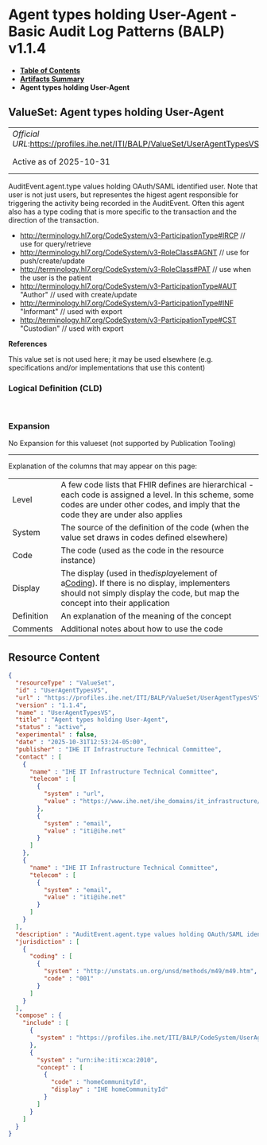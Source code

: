 # Agent types holding User-Agent - Basic Audit Log Patterns (BALP) v1.1.4

* [**Table of Contents**](toc.md)
* [**Artifacts Summary**](artifacts.md)
* **Agent types holding User-Agent**

## ValueSet: Agent types holding User-Agent 

| | |
| :--- | :--- |
| *Official URL*:https://profiles.ihe.net/ITI/BALP/ValueSet/UserAgentTypesVS | *Version*:1.1.4 |
| Active as of 2025-10-31 | *Computable Name*:UserAgentTypesVS |

 
AuditEvent.agent.type values holding OAuth/SAML identified user. Note that user is not just users, but representes the higest agent responsible for triggering the activity being recorded in the AuditEvent. 
Often this agent also has a type coding that is more specific to the transaction and the direction of the transaction. 
* http://terminology.hl7.org/CodeSystem/v3-ParticipationType#IRCP // use for query/retrieve
* http://terminology.hl7.org/CodeSystem/v3-RoleClass#AGNT // use for push/create/update
* http://terminology.hl7.org/CodeSystem/v3-RoleClass#PAT // use when the user is the patient
* http://terminology.hl7.org/CodeSystem/v3-ParticipationType#AUT "Author" // used with create/update
* http://terminology.hl7.org/CodeSystem/v3-ParticipationType#INF "Informant" // used with export
* http://terminology.hl7.org/CodeSystem/v3-ParticipationType#CST "Custodian" // used with export
 

 **References** 

This value set is not used here; it may be used elsewhere (e.g. specifications and/or implementations that use this content)

### Logical Definition (CLD)

 

### Expansion

No Expansion for this valueset (not supported by Publication Tooling)

-------

 Explanation of the columns that may appear on this page: 

| | |
| :--- | :--- |
| Level | A few code lists that FHIR defines are hierarchical - each code is assigned a level. In this scheme, some codes are under other codes, and imply that the code they are under also applies |
| System | The source of the definition of the code (when the value set draws in codes defined elsewhere) |
| Code | The code (used as the code in the resource instance) |
| Display | The display (used in the*display*element of a[Coding](http://hl7.org/fhir/R4/datatypes.html#Coding)). If there is no display, implementers should not simply display the code, but map the concept into their application |
| Definition | An explanation of the meaning of the concept |
| Comments | Additional notes about how to use the code |



## Resource Content

```json
{
  "resourceType" : "ValueSet",
  "id" : "UserAgentTypesVS",
  "url" : "https://profiles.ihe.net/ITI/BALP/ValueSet/UserAgentTypesVS",
  "version" : "1.1.4",
  "name" : "UserAgentTypesVS",
  "title" : "Agent types holding User-Agent",
  "status" : "active",
  "experimental" : false,
  "date" : "2025-10-31T12:53:24-05:00",
  "publisher" : "IHE IT Infrastructure Technical Committee",
  "contact" : [
    {
      "name" : "IHE IT Infrastructure Technical Committee",
      "telecom" : [
        {
          "system" : "url",
          "value" : "https://www.ihe.net/ihe_domains/it_infrastructure/"
        },
        {
          "system" : "email",
          "value" : "iti@ihe.net"
        }
      ]
    },
    {
      "name" : "IHE IT Infrastructure Technical Committee",
      "telecom" : [
        {
          "system" : "email",
          "value" : "iti@ihe.net"
        }
      ]
    }
  ],
  "description" : "AuditEvent.agent.type values holding OAuth/SAML identified user. Note that user is not just users, but representes the higest agent responsible for triggering the activity being recorded in the AuditEvent.\n\nOften this agent also has a type coding that is more specific to the transaction and the direction of the transaction.\n- http://terminology.hl7.org/CodeSystem/v3-ParticipationType#IRCP // use for query/retrieve\n- http://terminology.hl7.org/CodeSystem/v3-RoleClass#AGNT // use for push/create/update\n- http://terminology.hl7.org/CodeSystem/v3-RoleClass#PAT  // use when the user is the patient\n- http://terminology.hl7.org/CodeSystem/v3-ParticipationType#AUT \"Author\" // used with create/update\n- http://terminology.hl7.org/CodeSystem/v3-ParticipationType#INF \"Informant\" // used with export\n- http://terminology.hl7.org/CodeSystem/v3-ParticipationType#CST \"Custodian\" // used with export",
  "jurisdiction" : [
    {
      "coding" : [
        {
          "system" : "http://unstats.un.org/unsd/methods/m49/m49.htm",
          "code" : "001"
        }
      ]
    }
  ],
  "compose" : {
    "include" : [
      {
        "system" : "https://profiles.ihe.net/ITI/BALP/CodeSystem/UserAgentTypes"
      },
      {
        "system" : "urn:ihe:iti:xca:2010",
        "concept" : [
          {
            "code" : "homeCommunityId",
            "display" : "IHE homeCommunityId"
          }
        ]
      }
    ]
  }
}

```
